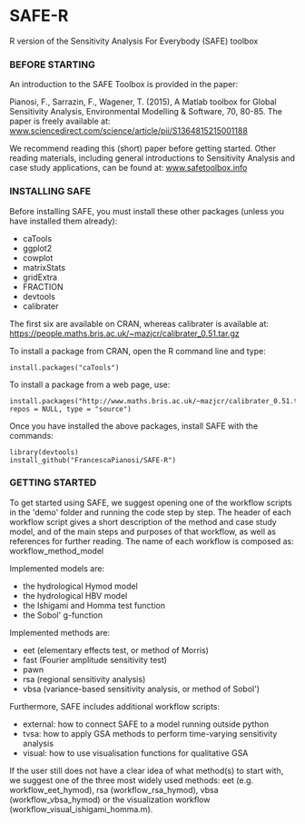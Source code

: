 # SAFE-R
R version of the Sensitivity Analysis For Everybody (SAFE) toolbox

### BEFORE STARTING

An introduction to the SAFE Toolbox is provided in the paper:

Pianosi, F., Sarrazin, F., Wagener, T. (2015), A Matlab toolbox for Global Sensitivity Analysis, Environmental Modelling & Software, 70, 80-85. The paper is freely available at: www.sciencedirect.com/science/article/pii/S1364815215001188

We recommend reading this (short) paper before getting started. Other reading materials, including general introductions to Sensitivity Analysis and case study applications, can be found at: www.safetoolbox.info

### INSTALLING SAFE

Before installing SAFE, you must install these other packages (unless you have installed them already):
- caTools
- ggplot2
- cowplot
- matrixStats
- gridExtra
- FRACTION
- devtools
- calibrater 

The first six are available on CRAN, whereas calibrater is available at: https://people.maths.bris.ac.uk/~mazjcr/calibrater_0.51.tar.gz

To install a package from CRAN, open the R command line and type:

    install.packages("caTools")

To install a package from a web page, use:

    install.packages("http://www.maths.bris.ac.uk/~mazjcr/calibrater_0.51.tar.gz", repos = NULL, type = "source")

Once you have installed the above packages, install SAFE with the commands:

    library(devtools)
    install_github("FrancescaPianosi/SAFE-R")
 
### GETTING STARTED

To get started using SAFE, we suggest opening one of the workflow scripts in the 'demo' folder and running the code step by step. The header of each workflow script gives a short description of the method and case study model, and of the main steps and purposes of that workflow, as well as references for further reading. The name of each workflow is composed as: workflow_method_model

Implemented models are:
- the hydrological Hymod model 
- the hydrological HBV model 
- the Ishigami and Homma test function 
- the Sobol' g-function 

Implemented methods are:
- eet (elementary effects test, or method of Morris)
- fast (Fourier amplitude sensitivity test)
- pawn
- rsa (regional sensitivity analysis)
- vbsa (variance-based sensitivity analysis, or method of Sobol')

Furthermore, SAFE includes additional workflow scripts:
- external: how to connect SAFE to a model running outside python
- tvsa: how to apply GSA methods to perform time-varying sensitivity analysis 
- visual: how to use visualisation functions for qualitative GSA

If the user still does not have a clear idea of what method(s) to start with, we suggest one of the three most widely used methods: eet (e.g. workflow_eet_hymod), rsa (workflow_rsa_hymod), vbsa (workflow_vbsa_hymod) or the visualization workflow (workflow_visual_ishigami_homma.m).


